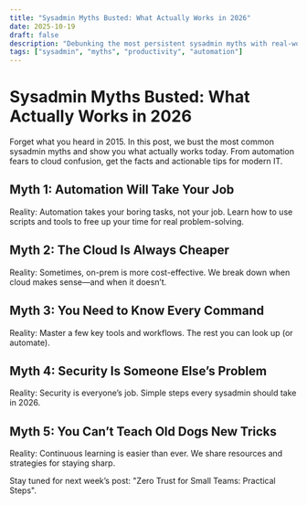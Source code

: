 ```yaml
---
title: "Sysadmin Myths Busted: What Actually Works in 2026"
date: 2025-10-19
draft: false
description: "Debunking the most persistent sysadmin myths with real-world solutions for 2026."
tags: ["sysadmin", "myths", "productivity", "automation"]
---
```


# Sysadmin Myths Busted: What Actually Works in 2026

Forget what you heard in 2015. In this post, we bust the most common sysadmin myths and show you what actually works today. From automation fears to cloud confusion, get the facts and actionable tips for modern IT.

## Myth 1: Automation Will Take Your Job
Reality: Automation takes your boring tasks, not your job. Learn how to use scripts and tools to free up your time for real problem-solving.

## Myth 2: The Cloud Is Always Cheaper
Reality: Sometimes, on-prem is more cost-effective. We break down when cloud makes sense—and when it doesn’t.

## Myth 3: You Need to Know Every Command
Reality: Master a few key tools and workflows. The rest you can look up (or automate).

## Myth 4: Security Is Someone Else’s Problem
Reality: Security is everyone’s job. Simple steps every sysadmin should take in 2026.

## Myth 5: You Can’t Teach Old Dogs New Tricks
Reality: Continuous learning is easier than ever. We share resources and strategies for staying sharp.

Stay tuned for next week’s post: "Zero Trust for Small Teams: Practical Steps".